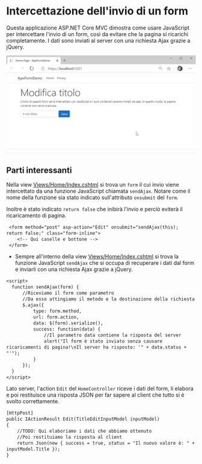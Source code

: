 # Intercettazione dell'invio di un form
Questa applicazione ASP.NET Core MVC dimostra come usare JavaScript per intercettare l'invio di un form, così da evitare che la pagina si ricarichi completamente. I dati sono inviati al server con una richiesta Ajax grazie a jQuery.

![demo.gif](demo.gif)

## Parti interessanti
Nella view [Views/Home/Index.cshtml](Views/Home/Index.cshtml) si trova un `form` il cui invio viene intercettato da una funzione JavaScript chiamata `sendAjax`. Notare come il nome della funzione sia stato indicato sull'attributo `onsubmit` del `form`.

 Inoltre è stato indicato `return false` che inibirà l'invio e perciò eviterà il ricaricamento di pagina.

```
 <form method="post" asp-action="Edit" onsubmit="sendAjax(this); return false;" class="form-inline">
    <!-- Qui caselle e bottone -->
 </form>
```

 *  Sempre all'interno della view [Views/Home/Index.cshtml](Views/Home/Index.cshtml) si trova la funzione JavaScript `sendAjax` che si occupa di recuperare i dati dal form e inviarli con una richiesta Ajax grazie a jQuery.
 ```
<script>
   function sendAjax(form) {
       //Riceviamo il form come parametro
       //Da esso attingiamo il metodo e la destinazione della richiesta
       $.ajax({
           type: form.method,
           url: form.action,
           data: $(form).serialize(),
           success: function(data) {
               //Il parametro data contiene la risposta del server
               alert("Il form è stato inviato senza causare ricaricamenti di pagina!\nIl server ha risposto: '" + data.status + "'");
           }
       });
   }
</script>
 ```

Lato server, l'action `Edit` del `HomeController` riceve i dati del form, li elabora e poi restituisce una risposta JSON per far sapere al client che tutto si è svolto correttamente.

```
[HttpPost]
public IActionResult Edit(TitleEditInputModel inputModel)
{
    //TODO: Qui elaboriamo i dati che abbiamo ottenuto
    //Poi restituiamo la risposta al client
    return Json(new { success = true, status = "Il nuovo valore è: " + inputModel.Title });
}
```